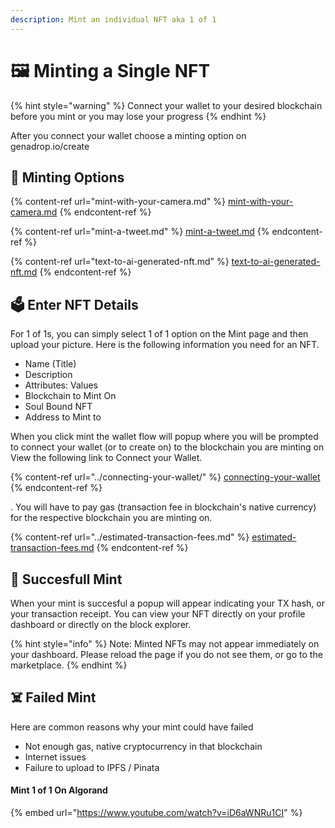 ```yaml
---
description: Mint an individual NFT aka 1 of 1
---
```


# 🖼 Minting a Single NFT

{% hint style="warning" %}
Connect your wallet to your desired blockchain before you mint or you may lose your progress
{% endhint %}

After you connect your wallet choose a minting option on genadrop.io/create

## 🧾 Minting Options

{% content-ref url="mint-with-your-camera.md" %}
[mint-with-your-camera.md](mint-with-your-camera.md)
{% endcontent-ref %}

{% content-ref url="mint-a-tweet.md" %}
[mint-a-tweet.md](mint-a-tweet.md)
{% endcontent-ref %}

{% content-ref url="text-to-ai-generated-nft.md" %}
[text-to-ai-generated-nft.md](text-to-ai-generated-nft.md)
{% endcontent-ref %}

## 🗳️ Enter NFT Details

For 1 of 1s, you can simply select 1 of 1 option on the Mint page and then upload your picture. Here is the following information you need for an NFT.

* Name (Title)
* Description
* Attributes: Values
* Blockchain to Mint On
* Soul Bound NFT&#x20;
* Address to Mint to

When you click mint the wallet flow will popup where you will be prompted to connect your wallet (or to create on) to the blockchain you are minting on View the following link to Connect your Wallet.

{% content-ref url="../connecting-your-wallet/" %}
[connecting-your-wallet](../connecting-your-wallet/)
{% endcontent-ref %}

. You will have to pay gas (transaction fee in blockchain's native currency) for the respective blockchain you are minting on.

{% content-ref url="../estimated-transaction-fees.md" %}
[estimated-transaction-fees.md](../estimated-transaction-fees.md)
{% endcontent-ref %}

## 💎 Succesfull Mint

When your mint is succesful a popup will appear indicating your TX hash, or your transaction receipt. You can view your NFT directly on your profile dashboard or directly on the block explorer.&#x20;

{% hint style="info" %}
Note: Minted NFTs may not appear immediately on your dashboard. Please reload the page if you do not see them, or go to the marketplace.
{% endhint %}

## ☠️ Failed Mint

Here are common reasons why your mint could have failed

* Not enough gas, native cryptocurrency in that blockchain
* Internet issues
* Failure to upload to IPFS / Pinata

#### **Mint 1 of 1 On Algorand**

{% embed url="https://www.youtube.com/watch?v=iD6aWNRu1CI" %}
